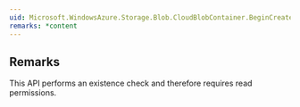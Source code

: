 ```yaml
---  
uid: Microsoft.WindowsAzure.Storage.Blob.CloudBlobContainer.BeginCreateIfNotExists(System.AsyncCallback,System.Object)  
remarks: *content  
---  
```

  
## Remarks  
 This API performs an existence check and therefore requires read permissions.